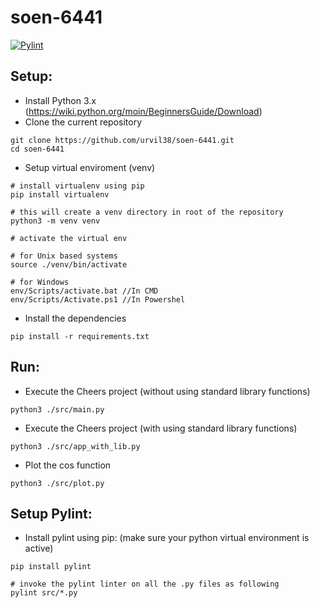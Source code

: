 # soen-6441

[![Pylint](https://github.com/urvil38/soen-6441/actions/workflows/pylint.yaml/badge.svg)](https://github.com/urvil38/soen-6441/actions/workflows/pylint.yaml)

## Setup:

- Install Python 3.x (https://wiki.python.org/moin/BeginnersGuide/Download)
- Clone the current repository
```
git clone https://github.com/urvil38/soen-6441.git
cd soen-6441
```
- Setup virtual enviroment (venv)

```
# install virtualenv using pip
pip install virtualenv

# this will create a venv directory in root of the repository
python3 -m venv venv 

# activate the virtual env

# for Unix based systems
source ./venv/bin/activate

# for Windows
env/Scripts/activate.bat //In CMD
env/Scripts/Activate.ps1 //In Powershel
```

- Install the dependencies
```
pip install -r requirements.txt
```

## Run:

- Execute the Cheers project (without using standard library functions)
```
python3 ./src/main.py
```

- Execute the Cheers project (with using standard library functions)
```
python3 ./src/app_with_lib.py
```

- Plot the cos function
```
python3 ./src/plot.py
```

## Setup Pylint:

- Install pylint using pip: (make sure your python virtual environment is active)
```
pip install pylint

# invoke the pylint linter on all the .py files as following
pylint src/*.py
```